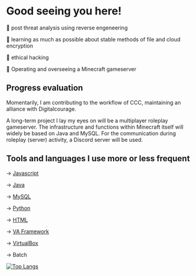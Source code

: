 # Good seeing you here!


👀 post threat analysis using reverse engeneering

🧠 learning as much as possible about stable methods of file and cloud encryption

💭 ethical hacking

💙 Operating and overseeing a Minecraft gameserver

## Progress evaluation

Momentarily, I am contributing to the workflow of CCC, maintaining an alliance with Digitalcourage.

A long-term project I lay my eyes on will be a multiplayer roleplay gameserver.
The infrastructure and functions within Minecraft itself will widely be based on Java and MySQL.
For the communication during roleplay (server) activity, a Discord server will be used.

## Tools and languages I use more or less frequent

-> [Javascript](https://www.javascript.com/)

-> [Java](https://www.java.com/en/)

-> [MySQL](https://www.mysql.com/)

-> [Python](https://www.python.org/)

-> [HTML](https://html.com/)

-> [VA Framework](http://vaframework.com/)

-> [VirtualBox](https://www.virtualbox.org/)

-> Batch

[![Top Langs](https://github-readme-stats.vercel.app/api/top-langs/?username=devtill2yeah&theme=midnight)](https://github.com/devtill2yeah/github-readme-stats)
